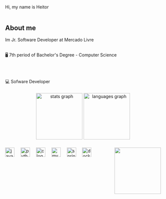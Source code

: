 #

Hi, my name is Heitor
<br><br>




<h2>About me</h2>

Im  Jr. Software Developer at  Mercado Livre
<br><br>

🖥️ 7th period of Bachelor's Degree - Computer Science

<br><br>

💻 Sofware Developer


###

<div align="center">
  <img src="https://github-readme-stats.vercel.app/api?username=maurodesouza&hide_title=false&hide_rank=false&show_icons=true&include_all_commits=true&count_private=true&disable_animations=false&theme=dracula&locale=en&hide_border=false" height="150" alt="stats graph"  />
  <img src="https://github-readme-stats.vercel.app/api/top-langs?username=maurodesouza&locale=en&hide_title=false&layout=compact&card_width=320&langs_count=5&theme=dracula&hide_border=false" height="150" alt="languages graph"  />
</div>

###

<img align="right" height="150" src="https://i.pinimg.com/originals/14/fc/7d/14fc7d1120735dd8e2064a38913ea339.gif" />


###

<div align="left"> <img src="https://cdn.jsdelivr.net/gh/devicons/devicon/icons/java/java-original.svg" height="30" alt="java logo" /> <img width="12" /> <img src="https://cdn.jsdelivr.net/gh/devicons/devicon/icons/python/python-original.svg" height="30" alt="python logo" /> <img width="12" /> <img src="https://cdn.jsdelivr.net/gh/devicons/devicon/icons/c/c-original.svg" height="30" alt="c logo" /> <img width="12" /> <img src="https://cdn.jsdelivr.net/gh/devicons/devicon/icons/mysql/mysql-original.svg" height="30" alt="mysql logo" /> <img width="12" /> <img src="https://cdn.jsdelivr.net/gh/devicons/devicon/icons/spring/spring-original.svg" height="30" alt="springboot logo" /> <img width="12" /> <img src="https://cdn.jsdelivr.net/gh/devicons/devicon/icons/docker/docker-original.svg" height="30" alt="docker logo" /> </div>

###


###


